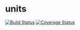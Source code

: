 # units

[![Build Status](https://travis-ci.org/bigdavedev/units.svg?branch=master)](https://travis-ci.org/bigdavedev/units)
[![Coverage Status](https://coveralls.io/repos/github/bigdavedev/units/badge.svg?branch=master)](https://coveralls.io/github/bigdavedev/units?branch=master)
